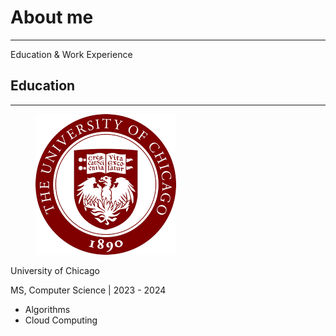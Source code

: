 <div class="bootstrap-section">
    <div class="container-md">
        <div class="row">
            <div class="col-xl-8 offset-xl-2 col-lg-10 offset-lg-1">
                <div class="page-heading">
                    <h1>About me</h1>
                    <hr class="small">
                    <span class="page-subheading">Education & Work Experience</span>
                </div>
            </div>
        </div>
    </div>
</div>

<!-- Add Bulma CSS here -->
<link rel="stylesheet" href="https://cdnjs.cloudflare.com/ajax/libs/bulma/0.9.3/css/bulma.min.css">
  
<div class="bulma-styled">
  <section class="section">
    <div class="container">
      <h1 class="title has-text-centered">Education</h1>
      <hr />
      <div class="card">
        <div class="card-content">
          <div class="media">
            <div class="media-left">
              <figure class="image is-48x48">
                <img src="/assets/img/education/uchicago.png" alt="University of Chicago logo" />
              </figure>
            </div>
            <div class="content">
              <p class="title is-4">University of Chicago</p>
              <p class="subtitle is-6">MS, Computer Science | 2023 - 2024</p>
              <ul>
                <li>Algorithms</li>
                <li>Cloud Computing</li>
                <!-- Add more courses as needed -->
              </ul>
            </div>
          </div>
        </div>
    </div>
  </section>
</div>

